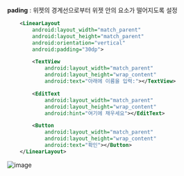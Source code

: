 **pading** : 위젯의 경계선으로부터 위젯 안의 요소가 떨어지도록 설정

``` xml
    <LinearLayout
        android:layout_width="match_parent"
        android:layout_height="match_parent"
        android:orientation="vertical"
        android:padding="30dp">

        <TextView
            android:layout_width="match_parent"
            android:layout_height="wrap_content"
            android:text="아래에 이름을 입력:"></TextView>

        <EditText
            android:layout_width="match_parent"
            android:layout_height="wrap_content"
            android:hint="여기에 채우세요"></EditText>

        <Button
            android:layout_width="match_parent"
            android:layout_height="wrap_content"
            android:text="확인"></Button>
    </LinearLayout>

```

![image](https://user-images.githubusercontent.com/52357235/190370717-aac6d35d-c3c5-4aba-a8d6-874e95bcdec8.png)
